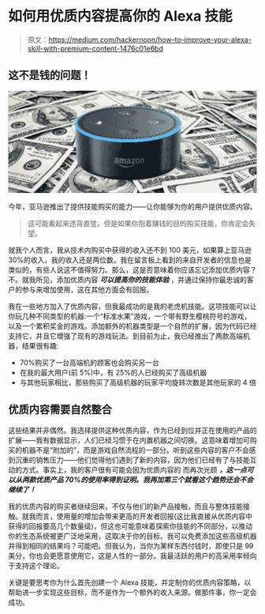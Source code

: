 # 如何用优质内容提高你的 Alexa 技能

> 原文：<https://medium.com/hackernoon/how-to-improve-your-alexa-skill-with-premium-content-1476c01e6bd>

## 这不是钱的问题！

![](img/2575d7ea9637cb62c2559a01c73f46ba.png)

今年，亚马逊推出了提供技能购买的能力——让你能够为你的用户提供优质内容。

> 这可能看起来违背直觉，但是如果你抱着赚钱的目的购买技能，你肯定会失望。

就我个人而言，我从技术内购买中获得的收入还不到 100 美元，如果算上亚马逊 30%的收入，我的收入还是两位数。我在留言板上看到的来自开发者的信息也是类似的，有些人说这不值得努力。那么，这是否意味着你应该忘记添加优质内容？不。就我所见，添加优质内容 ***可以提高你的技能体验*** ，并通过保持你最忠诚的客户的参与来增加使用，这在其他方面会有回报。

我在一些地方加入了优质内容，但我最成功的是我的老虎机技能。这项技能可以让你玩几种不同类型的机器:一个“标准水果”游戏，一个带有野生樱桃符号的游戏，以及一个累积奖金的游戏。添加额外的机器类型是一个自然的扩展，因为代码已经支持它，并且它增强了现有的游戏玩法。到目前为止，我已经推出了两款高端机器，结果很有趣:

*   70%购买了一台高端机的顾客也会购买另一台
*   在我的最大用户(前 5%)中，有 25%的人已经购买了高级机器
*   与其他玩家相比，那些购买了高级机器的玩家平均旋转次数是其他玩家的 4 倍

## 优质内容需要自然整合

这些结果并非偶然。我选择提供这种优质内容，作为已经到位并正在使用的产品的扩展——我有数据显示，人们已经习惯于在内置机器之间切换。这意味着增加可购买的机器不是“附加的”，而是游戏自然流程的一部分。听到这些内容的客户不会感到沉重的销售压力——他们觉得他们遇到了新的内容，因为他们已经有了与技能互动的方式。事实上，我的客户很有可能会因为优质内容的 而再次光顾 ***，这一点可以从两款优质产品 70%的使用率得到证明。我再加第三个就看这个趋势还会不会继续了！***

我的优质内容的购买者继续回来，不仅与他们的新产品接触，而且与整体技能接触。就我而言，使用量的增加会带来更高的开发者回报(这比我直接从优质内容中获得的回报要高几个数量级)，但这也可能意味着探索你技能的不同部分，以推动你的生态系统被更广泛地采用，这取决于你的目标。我可以免费添加这些高级机器并得到相同的结果吗？可能吧。但我认为，当你为某样东西付钱时，即使只是 99 美分，你也会更愿意使用它，这是人性的一部分。我最活跃的用户的高采用率倾向于支持这个理论。

关键是要思考你为什么首先创建一个 Alexa 技能，并定制你的优质内容策略，以帮助进一步实现这些目标，而不是作为一个额外的收入来源。做那件事，你一定会成功。